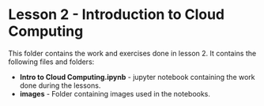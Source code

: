 # Lesson 2 - Introduction to Cloud Computing

This folder contains the work and exercises done in lesson 2. It contains the following files and folders:
* **Intro to Cloud Computing.ipynb** - jupyter notebook containing the work done during the lessons.
* **images** - Folder containing images used in the notebooks.